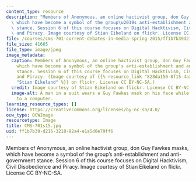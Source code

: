 ```yaml
---
content_type: resource
description: "Members of Anonymous, an online hactivist group, don Guy Fawkes masks,\
  \ which have become a symbol of the group\u2019s anti-establishment and anti-government\
  \ stance. Session 6 of this course focuses on Digital Hacktivism, Civil Disobedience\
  \ and Piracy. Image courtesy of Stian Eikeland on flickr. License CC BY-NC-SA."
file: /courses/cms-701-current-debates-in-media-spring-2015/ff1b7b39d216321892a4e1a5d0e79ff6_CMS-701s15.jpg
file_size: 41665
file_type: image/jpeg
image_metadata:
  caption: Members of Anonymous, an online hactivist group, don Guy Fawkes masks,
    which have become a symbol of the group's anti-establishment and anti-government
    stance. Session 6 of this course focuses on Digital Hacktivism, Civil Disobedience
    and Piracy. (Image courtesy of {{% resource_link "828da150-8f15-4a34-b466-90678b683e5e"
    "Stian Eikeland" %}} on flickr. License CC BY-NC-SA.)
  credit: Image courtesy of Stian Eikeland on flickr. License CC BY-NC-SA.
  image-alt: A man in a suit wears a Guy Fawkes mask on his face while standing next
    to a computer.
learning_resource_types: []
license: https://creativecommons.org/licenses/by-nc-sa/4.0/
ocw_type: OCWImage
resourcetype: Image
title: CMS-701s15.jpg
uid: ff1b7b39-d216-3218-92a4-e1a5d0e79ff6
---
```

Members of Anonymous, an online hactivist group, don Guy Fawkes masks, which have become a symbol of the group’s anti-establishment and anti-government stance. Session 6 of this course focuses on Digital Hacktivism, Civil Disobedience and Piracy. Image courtesy of Stian Eikeland on flickr. License CC BY-NC-SA.